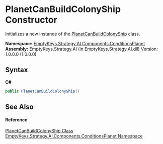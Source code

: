 # PlanetCanBuildColonyShip Constructor 
 

Initializes a new instance of the <a href="T_EmptyKeys_Strategy_AI_Components_ConditionsPlanet_PlanetCanBuildColonyShip">PlanetCanBuildColonyShip</a> class.

**Namespace:**&nbsp;<a href="N_EmptyKeys_Strategy_AI_Components_ConditionsPlanet">EmptyKeys.Strategy.AI.Components.ConditionsPlanet</a><br />**Assembly:**&nbsp;EmptyKeys.Strategy.AI (in EmptyKeys.Strategy.AI.dll) Version: 1.0.0.0 (1.0.0.0)

## Syntax

**C#**<br />
``` C#
public PlanetCanBuildColonyShip()
```


## See Also


#### Reference
<a href="T_EmptyKeys_Strategy_AI_Components_ConditionsPlanet_PlanetCanBuildColonyShip">PlanetCanBuildColonyShip Class</a><br /><a href="N_EmptyKeys_Strategy_AI_Components_ConditionsPlanet">EmptyKeys.Strategy.AI.Components.ConditionsPlanet Namespace</a><br />